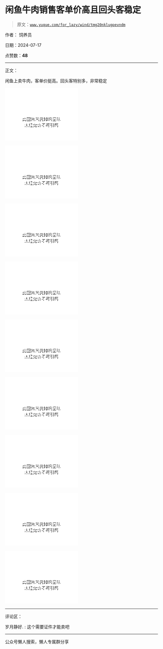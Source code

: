 # 闲鱼牛肉销售客单价高且回头客稳定

> 原文：[`www.yuque.com/for_lazy/wind/tmg20nklugpevndm`](https://www.yuque.com/for_lazy/wind/tmg20nklugpevndm)

作者： 饲养员

日期：2024-07-17

点赞数：**48**

* * *

正文：

闲鱼上卖牛肉，客单价挺高。回头客特别多，非常稳定

![](img/e5ede3a3cf71d63192926663a829549e.png "None")

![](img/164862e07d09bcb8ff12dd33be12b933.png "None")

![](img/54ad451d9ddfdb7d7e76aa2d55082314.png "None")

![](img/290f40667a5e99d10f1a57eddfe993d3.png "None")

![](img/03b47f8f3934a72fe494b86399fc5d56.png "None")

![](img/b43c8f2ac230bdef6899fefe0c37a97e.png "None")

![](img/8a66751ba6405c1fd82eed64fcc332dd.png "None")

![](img/75b8e0efdc4979feee8ff8794dd2340f.png "None")

![](img/15929ed6803c21632b95de305570d124.png "None")

* * *

评论区：

岁月静好. : 这个需要证件才能卖吧

* * *

公众号懒人搜索，懒人专属群分享
